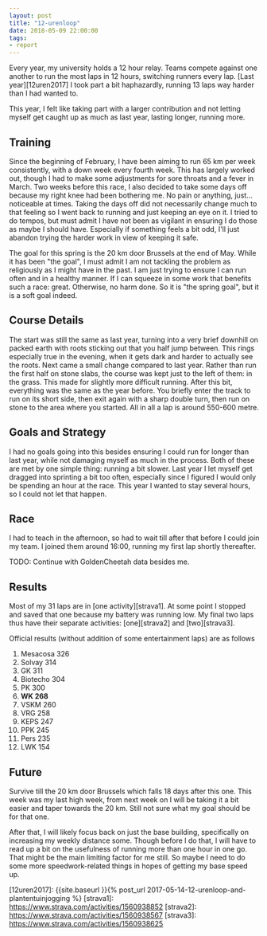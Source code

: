 ```yaml
---
layout: post
title: "12-urenloop"
date: 2018-05-09 22:00:00
tags:
- report
---
```


Every year, my university holds a 12 hour relay. Teams compete against one
another to run the most laps in 12 hours, switching runners every lap. [Last
year][12uren2017] I took part a bit haphazardly, running 13 laps way harder
than I had wanted to.

This year, I felt like taking part with a larger contribution and not letting
myself get caught up as much as last year, lasting longer, running more.

## Training

Since the beginning of February, I have been aiming to run 65 km per week
consistently, with a down week every fourth week.  This has largely worked out,
though I had to make some adjustments for sore throats and a fever in March.
Two weeks before this race, I also decided to take some days off because my
right knee had been bothering me.  No pain or anything, just... noticeable at
times. Taking the days off did not necessarily change much to that feeling so I
went back to running and just keeping an eye on it. I tried to do tempos, but
must admit I have not been as vigilant in ensuring I do those as maybe I should
have. Especially if something feels a bit odd, I'll just abandon trying the
harder work in view of keeping it safe.

The goal for this spring is the 20 km door Brussels at the end of May. While it
has been "the goal", I must admit I am not tackling the problem as religiously
as I might have in the past. I am just trying to ensure I can run often and in
a healthy manner. If I can squeeze in some work that benefits such a race:
great. Otherwise, no harm done. So it is "the spring goal", but it is a soft
goal indeed.

## Course Details

The start was still the same as last year, turning into a very brief downhill
on packed earth with roots sticking out that you half jump between. This rings
especially true in the evening, when it gets dark and harder to actually see
the roots. Next came a small change compared to last year. Rather than run the
first half on stone slabs, the course was kept just to the left of them: in the
grass. This made for slightly more difficult running. After this bit,
everything was the same as the year before.  You briefly enter the track to run
on its short side, then exit again with a sharp double turn, then run on stone
to the area where you started. All in all a lap is around 550-600 metre.

## Goals and Strategy

I had no goals going into this besides ensuring I could run for longer than
last year, while not damaging myself as much in the process.  Both of these are
met by one simple thing: running a bit slower. Last year I let myself get
dragged into sprinting a bit too often, especially since I figured I would only
be spending an hour at the race. This year I wanted to stay several hours, so I
could not let that happen.

## Race

I had to teach in the afternoon, so had to wait till after that before I could
join my team. I joined them around 16:00, running my first lap shortly
thereafter.

TODO: Continue with GoldenCheetah data besides me.

## Results

Most of my 31 laps are in [one activity][strava1]. At some point I stopped and
saved that one because my battery was running low. My final two laps thus have
their separate activities: [one][strava2] and [two][strava3].

Official results (without addition of some entertainment laps) are as follows

1. Mesacosa 326
2. Solvay 314
3. GK 311
4. Biotecho 304
5. PK 300
6. **WK 268**
7. VSKM 260
8. VRG 258
9. KEPS 247
10. PPK 245
11. Pers 235
12. LWK 154

## Future

Survive till the 20 km door Brussels which falls 18 days after this one. This
week was my last high week, from next week on I will be taking it a bit easier
and taper towards the 20 km. Still not sure what my goal should be for that one.

After that, I will likely focus back on just the base building, specifically on
increasing my weekly distance some.  Though before I do that, I will have to
read up a bit on the usefulness of running more than one hour in one go. That
might be the main limiting factor for me still. So maybe I need to do some more
speedwork-related things in hopes of getting my base speed up.

[12uren2017]: {{site.baseurl }}{% post_url 2017-05-14-12-urenloop-and-plantentuinjogging %}
[strava1]: https://www.strava.com/activities/1560938852
[strava2]: https://www.strava.com/activities/1560938567
[strava3]: https://www.strava.com/activities/1560938625
